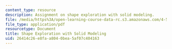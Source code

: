 ```yaml
---
content_type: resource
description: Assignment on shape exploration with solid modeling.
file: /media/https%3A/open-learning-course-data-rc.s3.amazonaws.com/4-500-introduction-to-design-computing-fall-2008/26414c26e8faa8040bea5af07c404163_assn2.pdf
file_type: application/pdf
resourcetype: Document
title: Shape Exploration with Solid Modeling
uid: 26414c26-e8fa-a804-0bea-5af07c404163
---
```

